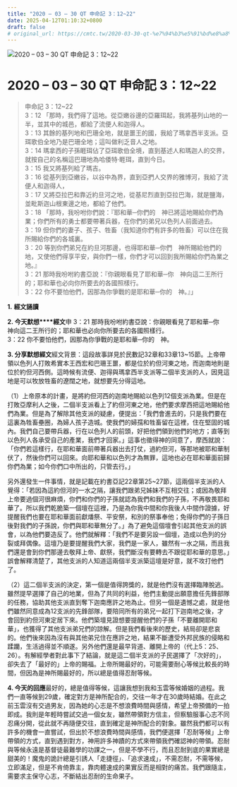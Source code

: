 ```yaml
---
title: "2020 – 03 – 30 QT 申命記 3：12~22"
date: 2025-04-12T01:10:32+0800
draft: false
# original_url: https://cmtc.tw/2020-03-30-qt-%e7%94%b3%e5%91%bd%e8%a8%98-3%ef%bc%9a1222
---
```


![2020 – 03 – 30 QT 申命記 3：12\~22](/images/qt.jpg   "2020 – 03 – 30 QT 申命記 3：12\~22")

# 2020 – 03 – 30 QT 申命記 3：12\~22

> 申命記 3：12\~22  
> 3：12 「那時，我們得了這地。從亞嫩谷邊的亞羅珥起，我將基列山地的一半，並其中的城邑，都給了流便人和迦得人。  
> 3：13 其餘的基列地和巴珊全地，就是噩王的國，我給了瑪拿西半支派。亞珥歌伯全地乃是巴珊全地；這叫做利乏音人之地。  
> 3：14 瑪拿西的子孫睚珥佔了亞珥歌伯全境，直到基述人和瑪迦人的交界，就按自己的名稱這巴珊地為哈倭特‧睚珥，直到今日。  
> 3：15 我又將基列給了瑪吉。  
> 3：16 從基列到亞嫩谷，以谷中為界，直到亞捫人交界的雅博河，我給了流便人和迦得人，  
> 3：17 又將亞拉巴和靠近約旦河之地，從基尼烈直到亞拉巴海，就是鹽海，並毗斯迦山根東邊之地，都給了他們。  
> 3：18 「那時，我吩咐你們說：『耶和華─你們的　神已將這地賜給你們為業；你們所有的勇士都要帶著兵器，在你們的弟兄以色列人前面過去。  
> 3：19 但你們的妻子、孩子、牲畜（我知道你們有許多的牲畜）可以住在我所賜給你們的各城裏。  
> 3：20 等到你們弟兄在約旦河那邊，也得耶和華─你們　神所賜給他們的地，又使他們得享平安，與你們一樣，你們才可以回到我所賜給你們為業之地。』  
> 3：21 那時我吩咐約書亞說：『你親眼看見了耶和華─你　神向這二王所行的；耶和華也必向你所要去的各國照樣行。  
> 3：22 你不要怕他們，因那為你爭戰的是耶和華─你的　神。』」

**1.** **經文誦讀**

**2. 今天默想****經文**申 3：21 那時我吩咐約書亞說：你親眼看見了耶和華─你　神向這二王所行的；耶和華也必向你所要去的各國照樣行。  
3：22 你不要怕他們，因那為你爭戰的是耶和華─你的　神。

**3. 分享默想經文**經文背景：這段故事詳見於民數記32章和33章13\~15節。上帝帶領以色列人打敗希實本王西宏和巴珊王噩，都是位於約但河東之地，而迦南地則是位於約但河西側。這時候有流便、迦得與瑪拿西半支派等二個半支派的人，因見這地是可以牧放牲畜的遼闊之地，就想要先分得這地。

（1）上帝原本的計畫，是將約但河西的迦南地賜給以色列12個支派為業。但是在打敗亞摩利人之後，二個半支派看上了約但河東之地，他們要求摩西把這地賜給他們為業。但是為了解除其他支派的疑慮，便提出：「我們會進去的，只是我們要在這裏為牲畜壘圈，為婦人孩子造城。使我們的婦孺和牲畜留在這裡，住在堅固的城內。我們自己要帶兵器，行在以色列人的前頭，好把他們領到他們的地方；直等到以色列人各承受自己的產業，我們才回家。」這事也徵得神的同意了，摩西就說：「你們若這樣行，在耶和華面前帶著兵器出去打仗，過約但河，等那地被耶和華制伏了，然後你們可以回來。向耶和華和以色列才為無罪，這地也必在耶和華面前歸你們為業；如今你們口中所出的，只管去行。」

另外還發生一件事情，就是記載在約書亞記22章第25\~27節，這兩個半支派的人覺得：「若因為這約但河的一水之隔，讓我們跟弟兄姊妹不互相交往；或因為敬拜上帝要過個河很麻煩，你們和你們的子孫就認為我們和我們的子孫，不再敬畏耶和華了。所以我們乾脆築一個壇在這裡，乃是為你我中間和你我後人中間作證據，好提醒我們也要在耶和華面前獻燔祭、平安祭，和別的祭事奉他；免得你們的子孫日後對我們的子孫說，你們與耶和華無分了。」為了避免這個壇會引起其他支派的誤會，以為他們要造反了。他們就解釋：「我們不是要另設一個壇，造成以色列的分裂或拜偶像。這壇乃是要提醒我們大家，我們是一家人，雖然有一水之隔，而且我們還是會到你們那邊去敬拜上帝、獻祭，我們斷沒有要轉去不跟從耶和華的意思。」誤會解釋清楚了，其他支派的人知道這兩個半支派築這壇是好意，就不攻打他們了。

（2）這二個半支派的決定，第一個是值得誇獎的，就是他們沒有選擇臨陣脫逃。雖然提早選擇了自己的地業，但為了共同的利益，他們主動提出願意擔任先鋒部隊的任務，協助其他支派直到奪下迦南應許之地為止。但另一個是遺憾之處，就是他們雖然同意成為12支派的先鋒部隊，要陪同所有的弟兄一起打下迦南地之後，才會回到約但河東定居下來。他們築壇見證想要提醒他們的子孫「不要離開耶和華」，也獲得了其他支派弟兄們的諒解。但是我們看後來的歷史，結局卻是悲哀的。他們後來因為沒有與其他弟兄住在應許之地，結果不斷遭受外邦民族的侵略和蹂躪，生活過得並不順遂。另外他們還是最早背道、離開上帝的（代上5：25、26）。有解經學者對此事下了結論，就是這二個半支派的子民選擇了「次好的」，卻失去了「最好的」上帝的賜福。上帝所賜最好的，可能需要耐心等候比較長的時間，但因為是神所賜最好的，所以總是值得忍耐等候。

**4. 今天的回應**最好的，總是值得等候，這讓我想到我和玉雲等候婚姻的過程。我們一直等候到29歲，確定對方是神所配合的，交往一年才在30歲時結婚。在此之前玉雲沒有交過男友，因為她的心志是不想浪費時間與感情，希望上帝預備的一拍即成。我則是年輕時嘗試交過一個女友，雖然帶領對方信主，但察驗服事心志不同忍痛分開，從此就不再隨便交往，直到確定是神所配合的對象。雖然我們都可以有許多的機會一直嘗試，但出於不想浪費時間與感情，我們便選擇「忍耐等候」上帝帶領的方式，直到遇到對方，神用許多神蹟的方式來帶領我們確認神的帶領。忍耐與等候永遠是基督徒最難學的功課之一，但是不學不行，而且忍耐到底的果實總是甜美的！魔鬼的詭計總是引誘人「走捷徑」、「追求速成」，不需忍耐，不需等候，立即滿足，但是不肯倚靠主，靠肉體速成的果實反而是相對的痛苦。我們跟隨主，需要求主保守心志，不斷結出忍耐的生命果子。
